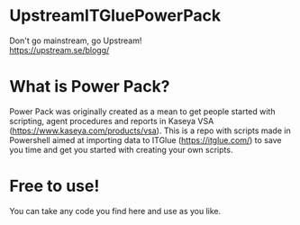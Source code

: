 # UpstreamITGluePowerPack
Don't go mainstream, go Upstream!  
https://upstream.se/blogg/

# What is Power Pack?
Power Pack was originally created as a mean to get people started with scripting, agent procedures and reports in Kaseya VSA (https://www.kaseya.com/products/vsa). This is a repo with scripts made in Powershell aimed at importing data to ITGlue (https://itglue.com/) to save you time and get you started with creating your own scripts.

# Free to use!
You can take any code you find here and use as you like.